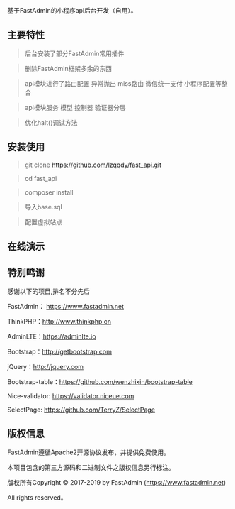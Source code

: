 基于FastAdmin的小程序api后台开发（自用）。


## **主要特性**

> 后台安装了部分FastAdmin常用插件

> 删除FastAdmin框架多余的东西

> api模块进行了路由配置 异常抛出 miss路由 微信统一支付 小程序配置等整合

> api模块服务 模型 控制器 验证器分层

> 优化halt()调试方法

## **安装使用**

>git clone https://github.com/lzqqdy/fast_api.git

>cd fast_api

>composer install

>导入base.sql

>配置虚拟站点

## **在线演示**

## **特别鸣谢**

感谢以下的项目,排名不分先后

FastAdmin： https://www.fastadmin.net

ThinkPHP：http://www.thinkphp.cn

AdminLTE：https://adminlte.io

Bootstrap：http://getbootstrap.com

jQuery：http://jquery.com

Bootstrap-table：https://github.com/wenzhixin/bootstrap-table

Nice-validator: https://validator.niceue.com

SelectPage: https://github.com/TerryZ/SelectPage


## **版权信息**

FastAdmin遵循Apache2开源协议发布，并提供免费使用。

本项目包含的第三方源码和二进制文件之版权信息另行标注。

版权所有Copyright © 2017-2019 by FastAdmin (https://www.fastadmin.net)

All rights reserved。